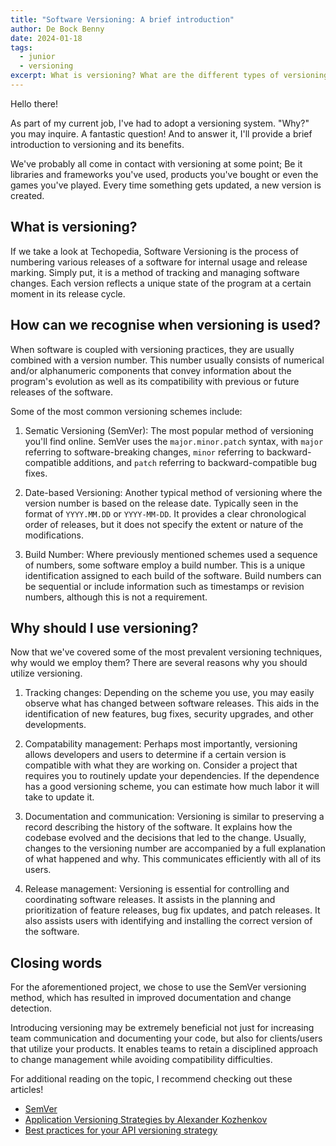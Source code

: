 ```yaml
---
title: "Software Versioning: A brief introduction"
author: De Bock Benny
date: 2024-01-18
tags: 
  - junior
  - versioning
excerpt: What is versioning? What are the different types of versioning systems? And why do we use them? Find out in this brief introduction how implementing software versioning can improve documentation, communication and release strategies!
---
```

Hello there!

As part of my current job, I've had to adopt a versioning system. "Why?" you may inquire. A fantastic question! And to answer it, I'll provide a brief introduction to versioning and its benefits.

We've probably all come in contact with versioning at some point; Be it libraries and frameworks you've used, products you've bought or even the games you've played. Every time something gets updated, a new version is created.

## What is versioning?

If we take a look at Techopedia, Software Versioning is the process of numbering various releases of a software for internal usage and release marking. Simply put, it is a method of tracking and managing software changes. Each version reflects a unique state of the program at a certain moment in its release cycle.

## How can we recognise when versioning is used?

When software is coupled with versioning practices, they are usually combined with a version number. This number usually consists of numerical and/or alphanumeric components that convey information about the program's evolution as well as its compatibility with previous or future releases of the software.

Some of the most common versioning schemes include:
1. Sematic Versioning (SemVer): The most popular method of versioning you'll find online. SemVer uses the `major.minor.patch` syntax, with `major` referring to software-breaking changes, `minor` referring to backward-compatible additions, and `patch` referring to backward-compatible bug fixes.

2. Date-based Versioning: Another typical method of versioning where the version number is based on the release date. Typically seen in the format of `YYYY.MM.DD` or `YYYY-MM-DD`. It provides a clear chronological order of releases, but it does not specify the extent or nature of the modifications.

3. Build Number: Where previously mentioned schemes used a sequence of numbers, some software employ a build number. This is a unique identification assigned to each build of the software. Build numbers can be sequential or include information such as timestamps or revision numbers, although this is not a requirement.

## Why should I use versioning?

Now that we've covered some of the most prevalent versioning techniques, why would we employ them? There are several reasons why you should utilize versioning.

1. Tracking changes: Depending on the scheme you use, you may easily observe what has changed between software releases. This aids in the identification of new features, bug fixes, security upgrades, and other developments.

2. Compatability management: Perhaps most importantly, versioning allows developers and users to determine if a certain version is compatible with what they are working on. Consider a project that requires you to routinely update your dependencies. If the dependence has a good versioning scheme, you can estimate how much labor it will take to update it.

3. Documentation and communication: Versioning is similar to preserving a record describing the history of the software. It explains how the codebase evolved and the decisions that led to the change. Usually, changes to the versioning number are accompanied by a full explanation of what happened and why. This communicates efficiently with all of its users.

4. Release management: Versioning is essential for controlling and coordinating software releases. It assists in the planning and prioritization of feature releases, bug fix updates, and patch releases. It also assists users with identifying and installing the correct version of the software.

## Closing words

For the aforementioned project, we chose to use the SemVer versioning method, which has resulted in improved documentation and change detection.

Introducing versioning may be extremely beneficial not just for increasing team communication and documenting your code, but also for clients/users that utilize your products. It enables teams to retain a disciplined approach to change management while avoiding compatibility difficulties.


For additional reading on the topic, I recommend checking out these articles!
- [SemVer](https://semver.org/)
- [Application Versioning Strategies by Alexander Kozhenkov](https://medium.com/javarevisited/application-versioning-strategies-de353a84faaa)
- [Best practices for your API versioning strategy](https://www.linkedin.com/pulse/best-practices-your-api-versioning-strategy-omar-ismail/)
